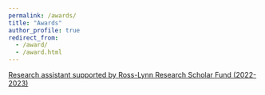 ```yaml
---
permalink: /awards/
title: "Awards"
author_profile: true
redirect_from: 
  - /award/
  - /award.html
---
```


[Research assistant supported by Ross-Lynn Research Scholar Fund (2022-2023)](https://www.purdue.edu/research/oevprp/funding-and-grant-writing/funding/ross-lynn-research-scholar-fund.php)
